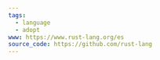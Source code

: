 ```yaml
---
tags:
  - language
  - adopt
www: https://www.rust-lang.org/es
source_code: https://github.com/rust-lang
---
```

